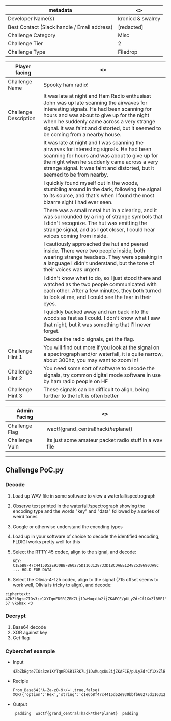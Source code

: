 | metadata                                  | <>                                     |
|-------------------------------------------|----------------------------------------|
| Developer Name(s)                         | kronicd & swalrey                      |
| Best Contact (Slack handle / Email address) | [redacted] |
| Challenge Category                        | Misc                                   |
| Challenge Tier                            | 2                                      |
| Challenge Type                            | Filedrop                          |

| Player facing         | <>                                                                                                                                                       |
|-----------------------|-----------------------------------------------------------------------------------------------------------------------------------------------------------|
| Challenge Name        | Spooky ham radio!|
| Challenge Description | It was late at night and Ham Radio enthusiast John was up late scanning the airwaves for interesting signals. He had been scanning for hours and was about to give up for the night when he suddenly came across a very strange signal. It was faint and distorted, but it seemed to be coming from a nearby house.|
|                       | It was late at night and I was scanning the airwaves for interesting signals. He had been scanning for hours and was about to give up for the night when he suddenly came across a very strange signal. It was faint and distorted, but it seemed to be from nearby.|
|                       | I quickly found myself out in the woods, stumbling around in the dark, following the signal to its source, and that's when I found the most bizarre sight I had ever seen.|
|                       | There was a small metal hut in a clearing, and it was surrounded by a ring of strange symbols that I didn't recognize. The hut was emitting the strange signal, and as I got closer, I could hear voices coming from inside.|
|                       | I cautiously approached the hut and peered inside. There were two people inside, both wearing strange headsets. They were speaking in a language I didn't understand, but the tone of their voices was urgent.|
|                       | I didn't know what to do, so I just stood there and watched as the two people communicated with each other. After a few minutes, they both turned to look at me, and I could see the fear in their eyes.|
|                       | I quickly backed away and ran back into the woods as fast as I could. I don't know what I saw that night, but it was something that I'll never forget.|
|                       | Decode the radio signals, get the flag. |
| Challenge Hint 1      | You will find out more if you look at the signal on a spectrograph and/or waterfall, it is quite narrow, about 300hz, you may want to zoom in!    |                                                                                           |
| Challenge Hint 2      | You need some sort of software to decode the signals, try common digital mode software in use by ham radio people on HF |
| Challenge Hint 3      | These signals can be difficult to align, being further to the left is often better |

| Admin Facing               | <>                                                                  |
|----------------------------|---------------------------------------------------------------------|
| Challenge Flag             | wactf{grand_central!hack*the*planet} |
| Challenge Vuln             | Its just some amateur packet radio stuff in a wav file              |
---

## Challenge PoC.py

### Decode

1. Load up WAV file in some software to view a waterfall/spectrograph
2. Observe text printed in the waterfall/spectrograph showing the encoding type and the words "key" and "data" followed by a series of weird tones
3. Google or otherwise understand the encoding types
4. Load up in your software of choice to decode the identified encoding, FLDIGI works pretty well for this
5. Select the RTTY 45 codec, align to the signal, and decode:

    ~~~
    KEY: C1E6B8F47C4415D52E930BBFB60275D1163128733D1BCDAEE124825386903A8C
    ... HOLD FOR DATA
    ~~~

6. Select the Olivia-4-125 codec, align to the signal (715 offset seems to work well, Olivia is tricky to align), and decode:

~~~
ciphertext: 4ZbZkBgte7IOs3ze1XYTqnFDSR1ZRK7Lj1DwMuqxUu2ijZKAFCE/pULyZdrCf1XxZlBMF1R1qo7BBA== 57 vk6hax <3
~~~

### Decrypt

1) Base64 decode
2) XOR against key
3) Get flag

### Cyberchef example

* Input

    ~~~
    4ZbZkBgte7IOs3ze1XYTqnFDSR1ZRK7Lj1DwMuqxUu2ijZKAFCE/pULyZdrCf1XxZlBMF1R1qo7BBA==
    ~~~

* Recipie

    ~~~
    From_Base64('A-Za-z0-9+/=',true,false)
    XOR({'option':'Hex','string':'c1e6b8f47c4415d52e930bbfb60275d1163128733d1bcdaee124825386903a8c'},'Standard',false)
    ~~~

* Output

    ~~~
     padding  wactf{grand_central!hack*the*planet}  padding   
    ~~~